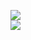 [![](https://img.shields.io/badge/Made%20With-Github%20Spray-lightgrey.svg?style=for-the-badge&logo=github)](https://github.com/Annihil/github-spray#27313)  
[![](https://i.imgur.com/2DrTn0Z.gif)](https://github.com/Annihil/github-spray)